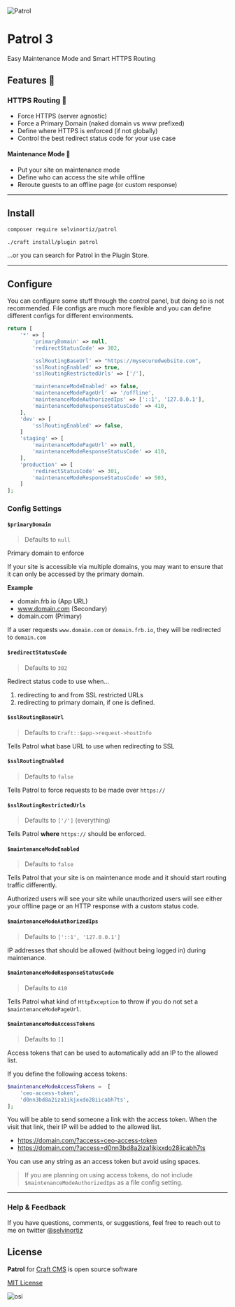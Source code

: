 
![Patrol](resources/img/Patrol3.png)

# Patrol 3
Easy Maintenance Mode and Smart HTTPS Routing

## Features 🚀

### HTTPS Routing 👮‍
- Force HTTPS (server agnostic)
- Force a Primary Domain (naked domain vs www prefixed)
- Define where HTTPS is enforced (if not globally)
- Control the best redirect status code for your use case

#### Maintenance Mode 🚧
- Put your site on maintenance mode
- Define who can access the site while offline
- Reroute guests to an offline page (or custom response)

---

## Install
```bash
composer require selvinortiz/patrol

./craft install/plugin patrol
```

...or you can search for Patrol in the Plugin Store.

---

## Configure
You can configure some stuff through the control panel, but doing so is not recommended. File configs are much more flexible and you can define different configs for different environments.

```php
return [
    '*' => [
        'primaryDomain' => null,
        'redirectStatusCode' => 302,

        'sslRoutingBaseUrl' => "https://mysecuredwebsite.com",
        'sslRoutingEnabled' => true,
        'sslRoutingRestrictedUrls' => ['/'],

        'maintenanceModeEnabled' => false,
        'maintenanceModePageUrl' => '/offline',
        'maintenanceModeAuthorizedIps' => ['::1', '127.0.0.1'],
        'maintenanceModeResponseStatusCode' => 410,
    ],
    'dev' => [
        'sslRoutingEnabled' => false,
    ]
    'staging' => [
        'maintenanceModePageUrl' => null,
        'maintenanceModeResponseStatusCode' => 410,
    ],
    'production' => [
        'redirectStatusCode' => 301,
        'maintenanceModeResponseStatusCode' => 503,
    ]
];

```

### Config Settings

#### `$primaryDomain`
> Defaults to `null`

Primary domain to enforce

If your site is accessible via multiple domains,
you may want to ensure that it can only be accessed by the primary domain.

**Example**
- domain.frb.io (App URL)
- www.domain.com (Secondary)
- domain.com (Primary)

If a user requests `www.domain.com` or `domain.frb.io`, they will be redirected to `domain.com`

#### `$redirectStatusCode`
> Defaults to `302`

Redirect status code to use when...
1. redirecting to and from SSL restricted URLs
2. redirecting to primary domain, if one is defined.

#### `$sslRoutingBaseUrl`
> Defaults to `Craft::$app->request->hostInfo`

Tells Patrol what base URL to use when redirecting to SSL

#### `$sslRoutingEnabled`
> Defaults to `false`

Tells Patrol to force requests to be made over `https://`

#### `$sslRoutingRestrictedUrls`
> Defaults to `['/']` (everything)

Tells Patrol **where** `https://` should be enforced.

#### `$maintenanceModeEnabled`
> Defaults to `false`

Tells Patrol that your site is on maintenance mode and it should start routing traffic differently.

Authorized users will see your site while unauthorized users will see either your offline page or an HTTP response with a custom status code.

#### `$maintenanceModeAuthorizedIps`
> Defaults to `['::1', '127.0.0.1']`

IP addresses that should be allowed (without being logged in) during maintenance.

#### `$maintenanceModeResponseStatusCode`
> Defaults to `410`

Tells Patrol what kind of `HttpException` to throw if you do not set a `$maintenanceModePageUrl`.

#### `$maintenanceModeAccessTokens`
> Defaults to `[]`

Access tokens that can be used to automatically add an IP to the allowed list.

If you define the following access tokens:
```php
$maintenanceModeAccessTokens =  [
    'ceo-access-token',
    'd0nn3bd8a2iza1ikjxxdo28iicabh7ts',
];
```

You will be able to send someone a link with the access token. When the visit that link, their IP will be added to the allowed list.

- https://domain.com/?access=ceo-access-token
- https://domain.com/?access=d0nn3bd8a2iza1ikjxxdo28iicabh7ts

You can use any string as an access token but avoid using spaces.

> If you are planning on using access tokens, do not include `$maintenanceModeAuthorizedIps` as a file config setting.

---

### Help & Feedback
If you have questions, comments, or suggestions, feel free to reach out to me on twitter [@selvinortiz](https://twitter.com/selvinortiz)

## License
**Patrol** for [Craft CMS][craft] is open source software

[MIT License][mit]

![osi]

[me]:https://selvinortiz.com "Selvin Ortiz"
[mit]:http://opensource.org/licenses/MIT "MIT License"
[osi]:resources/img/osilogo.png "Open Source Initiative"
[love]:resources/img/love.png "Love"
[craft]:http://craftcms.com "Craft 3"
